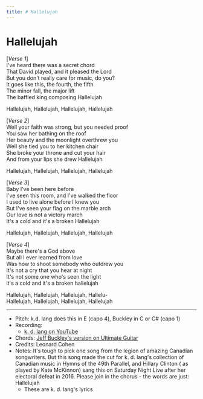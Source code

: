 ```yaml
---
title: # Hallelujah
---
```



# Hallelujah

[_Verse 1_]  
I've heard there was a secret chord  
That David played, and it pleased the Lord  
But you don't really care for music, do you?  
It goes like this, the fourth, the fifth  
The minor fall, the major lift  
The baffled king composing Hallelujah  

Hallelujah, Hallelujah, Hallelujah, Hallelujah  

[_Verse 2_]  
Well your faith was strong, but you needed proof  
You saw her bathing on the roof  
Her beauty and the moonlight overthrew you  
Well she tied you to her kitchen chair  
She broke your throne and cut your hair  
And from your lips she drew Hallelujah  

Hallelujah, Hallelujah, Hallelujah, Hallelujah  

[_Verse 3_]  
Baby I've been here before  
I've seen this room, and I've walked the floor  
I used to live alone before I knew you  
But I've seen your flag on the marble arch  
Our love is not a victory march  
It's a cold and it's a broken Hallelujah  

Hallelujah, Hallelujah, Hallelujah, Hallelujah  
  
[_Verse 4_]  
Maybe there's a God above  
But all I ever learned from love  
Was how to shoot somebody who outdrew you  
It's not a cry that you hear at night  
It's not some one who's seen the light  
it's a cold and it's a broken hallelujah  

Hallelujah, Hallelujah, Hallelujah, Hallelu-    
Hallelujah, Hallelujah, Hallelujah, Hallelujah  
  
<!-- 


I did my best, it wasn't much  
I couldn't feel, so I tried to touch  
I've told the truth, I didn't come to fool you  
And even though  
It all went wrong  
I'll stand before the Lord of Song  
With nothing on my tongue but Hallelujah  
  
You say I took the Name in vain  
I don't even know the Name  
But if I did, well really, what's it to you?  
There's a blaze of light  
In every word  
It doesn't matter which you heard  
The holy or the broken Hallelujah  
Hallelujah, Hallelujah, Hallelujah, Hallelujah  
-->


---
* Pitch: k.d. lang does this in E (capo 4), Buckley in C or C# (capo 1)
* Recording: 
  * [k. d. lang on YouTube](https://www.youtube.com/watch?v=lTOslDiMd4E)
* Chords: [Jeff Buckley's version on Ultimate Guitar](https://tabs.ultimate-guitar.com/tab/jeff-buckley/hallelujah-chords-198052)
* Credits: Leonard Cohen
* Notes: It's tough to pick one song from the legion of amazing Canadian
songwriters. But this song made the cut for k. d. lang's collection of 
Canadian music in Hymns of the 49th Parallel, and Hillary Clinton (
as played by Kate McKinnon) sang this on Saturday Night Live 
after her electoral defeat in 2016. Please join in the chorus - the words 
are just: Hallelujah
  * These are k. d. lang's lyrics
